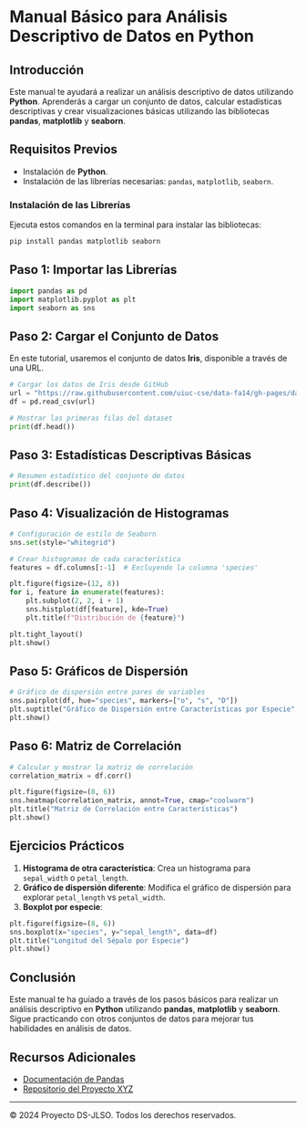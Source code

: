 # Manual Básico para Análisis Descriptivo de Datos en Python

## Introducción
Este manual te ayudará a realizar un análisis descriptivo de datos utilizando **Python**. Aprenderás a cargar un conjunto de datos, calcular estadísticas descriptivas y crear visualizaciones básicas utilizando las bibliotecas **pandas**, **matplotlib** y **seaborn**.

## Requisitos Previos
- Instalación de **Python**.
- Instalación de las librerías necesarias: `pandas`, `matplotlib`, `seaborn`.

### Instalación de las Librerías
Ejecuta estos comandos en la terminal para instalar las bibliotecas:

```bash
pip install pandas matplotlib seaborn
```

## Paso 1: Importar las Librerías

```python
import pandas as pd
import matplotlib.pyplot as plt
import seaborn as sns
```

## Paso 2: Cargar el Conjunto de Datos

En este tutorial, usaremos el conjunto de datos **Iris**, disponible a través de una URL.

```python
# Cargar los datos de Iris desde GitHub
url = "https://raw.githubusercontent.com/uiuc-cse/data-fa14/gh-pages/data/iris.csv"
df = pd.read_csv(url)

# Mostrar las primeras filas del dataset
print(df.head())
```

## Paso 3: Estadísticas Descriptivas Básicas

```python
# Resumen estadístico del conjunto de datos
print(df.describe())
```

## Paso 4: Visualización de Histogramas

```python
# Configuración de estilo de Seaborn
sns.set(style="whitegrid")

# Crear histogramas de cada característica
features = df.columns[:-1]  # Excluyendo la columna 'species'

plt.figure(figsize=(12, 8))
for i, feature in enumerate(features):
    plt.subplot(2, 2, i + 1)
    sns.histplot(df[feature], kde=True)
    plt.title(f"Distribución de {feature}")

plt.tight_layout()
plt.show()
```

## Paso 5: Gráficos de Dispersión

```python
# Gráfico de dispersión entre pares de variables
sns.pairplot(df, hue="species", markers=["o", "s", "D"])
plt.suptitle("Gráfico de Dispersión entre Características por Especie", y=1.02)
plt.show()
```

## Paso 6: Matriz de Correlación

```python
# Calcular y mostrar la matriz de correlación
correlation_matrix = df.corr()

plt.figure(figsize=(8, 6))
sns.heatmap(correlation_matrix, annot=True, cmap="coolwarm")
plt.title("Matriz de Correlación entre Características")
plt.show()
```

## Ejercicios Prácticos

1. **Histograma de otra característica**: Crea un histograma para `sepal_width` o `petal_length`.
2. **Gráfico de dispersión diferente**: Modifica el gráfico de dispersión para explorar `petal_length` vs `petal_width`.
3. **Boxplot por especie**:

```python
plt.figure(figsize=(8, 6))
sns.boxplot(x="species", y="sepal_length", data=df)
plt.title("Longitud del Sépalo por Especie")
plt.show()
```

## Conclusión
Este manual te ha guiado a través de los pasos básicos para realizar un análisis descriptivo en **Python** utilizando **pandas**, **matplotlib** y **seaborn**. Sigue practicando con otros conjuntos de datos para mejorar tus habilidades en análisis de datos.

## Recursos Adicionales
- [Documentación de Pandas](https://pandas.pydata.org/pandas-docs/stable/)
- [Repositorio del Proyecto XYZ](https://github.com/usuario/proyecto-xyz)

---
© 2024 Proyecto DS-JLSO. Todos los derechos reservados.
